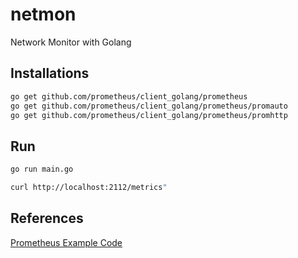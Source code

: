 # netmon
Network Monitor with Golang


## Installations
```bash
go get github.com/prometheus/client_golang/prometheus
go get github.com/prometheus/client_golang/prometheus/promauto
go get github.com/prometheus/client_golang/prometheus/promhttp

```


## Run
```bash
go run main.go

curl http://localhost:2112/metrics"
```


## References
[Prometheus Example Code](https://prometheus.io/docs/guides/go-application/)
